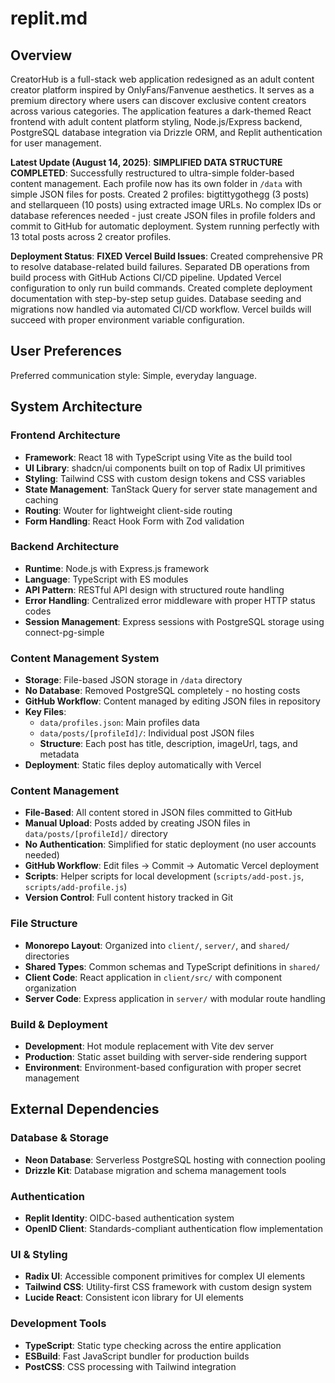 # replit.md

## Overview

CreatorHub is a full-stack web application redesigned as an adult content creator platform inspired by OnlyFans/Fanvenue aesthetics. It serves as a premium directory where users can discover exclusive content creators across various categories. The application features a dark-themed React frontend with adult content platform styling, Node.js/Express backend, PostgreSQL database integration via Drizzle ORM, and Replit authentication for user management.

**Latest Update (August 14, 2025)**: **SIMPLIFIED DATA STRUCTURE COMPLETED**: Successfully restructured to ultra-simple folder-based content management. Each profile now has its own folder in `/data` with simple JSON files for posts. Created 2 profiles: bigtittygothegg (3 posts) and stellarqueen (10 posts) using extracted image URLs. No complex IDs or database references needed - just create JSON files in profile folders and commit to GitHub for automatic deployment. System running perfectly with 13 total posts across 2 creator profiles.

**Deployment Status**: **FIXED Vercel Build Issues**: Created comprehensive PR to resolve database-related build failures. Separated DB operations from build process with GitHub Actions CI/CD pipeline. Updated Vercel configuration to only run build commands. Created complete deployment documentation with step-by-step setup guides. Database seeding and migrations now handled via automated CI/CD workflow. Vercel builds will succeed with proper environment variable configuration.

## User Preferences

Preferred communication style: Simple, everyday language.

## System Architecture

### Frontend Architecture
- **Framework**: React 18 with TypeScript using Vite as the build tool
- **UI Library**: shadcn/ui components built on top of Radix UI primitives
- **Styling**: Tailwind CSS with custom design tokens and CSS variables
- **State Management**: TanStack Query for server state management and caching
- **Routing**: Wouter for lightweight client-side routing
- **Form Handling**: React Hook Form with Zod validation

### Backend Architecture
- **Runtime**: Node.js with Express.js framework
- **Language**: TypeScript with ES modules
- **API Pattern**: RESTful API design with structured route handling
- **Error Handling**: Centralized error middleware with proper HTTP status codes
- **Session Management**: Express sessions with PostgreSQL storage using connect-pg-simple

### Content Management System
- **Storage**: File-based JSON storage in `/data` directory
- **No Database**: Removed PostgreSQL completely - no hosting costs
- **GitHub Workflow**: Content managed by editing JSON files in repository
- **Key Files**:
  - `data/profiles.json`: Main profiles data
  - `data/posts/[profileId]/`: Individual post JSON files
  - **Structure**: Each post has title, description, imageUrl, tags, and metadata
- **Deployment**: Static files deploy automatically with Vercel

### Content Management
- **File-Based**: All content stored in JSON files committed to GitHub
- **Manual Upload**: Posts added by creating JSON files in `data/posts/[profileId]/` directory
- **No Authentication**: Simplified for static deployment (no user accounts needed)
- **GitHub Workflow**: Edit files → Commit → Automatic Vercel deployment
- **Scripts**: Helper scripts for local development (`scripts/add-post.js`, `scripts/add-profile.js`)
- **Version Control**: Full content history tracked in Git

### File Structure
- **Monorepo Layout**: Organized into `client/`, `server/`, and `shared/` directories
- **Shared Types**: Common schemas and TypeScript definitions in `shared/`
- **Client Code**: React application in `client/src/` with component organization
- **Server Code**: Express application in `server/` with modular route handling

### Build & Deployment
- **Development**: Hot module replacement with Vite dev server
- **Production**: Static asset building with server-side rendering support
- **Environment**: Environment-based configuration with proper secret management

## External Dependencies

### Database & Storage
- **Neon Database**: Serverless PostgreSQL hosting with connection pooling
- **Drizzle Kit**: Database migration and schema management tools

### Authentication
- **Replit Identity**: OIDC-based authentication system
- **OpenID Client**: Standards-compliant authentication flow implementation

### UI & Styling
- **Radix UI**: Accessible component primitives for complex UI elements
- **Tailwind CSS**: Utility-first CSS framework with custom design system
- **Lucide React**: Consistent icon library for UI elements

### Development Tools
- **TypeScript**: Static type checking across the entire application
- **ESBuild**: Fast JavaScript bundler for production builds
- **PostCSS**: CSS processing with Tailwind integration